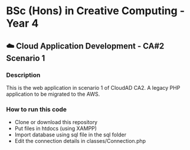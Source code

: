 # BSc (Hons) in Creative Computing - Year 4

## ☁️ Cloud Application Development - CA#2 Scenario 1

### Description

This is the web application in scenario 1 of CloudAD CA2. A legacy PHP application to be migrated to the AWS.

### How to run this code

- Clone or download this repository
- Put files in htdocs (using XAMPP)
- Import database using sql file in the sql folder
- Edit the connection details in classes/Connection.php
